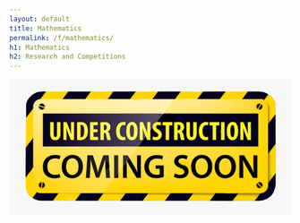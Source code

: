 ```yaml
---
layout: default
title: Mathematics
permalink: /f/mathematics/
h1: Mathematics
h2: Research and Competitions
---
```


<img src="/assets/images/ComingSoon.png">
